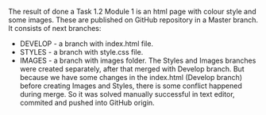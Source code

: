 The result of done a Task 1.2 Module 1 is an html page with colour style and some images. 
These are published on GitHub repository in a Master branch. It consists of next branches:
- DEVELOP - a branch with index.html file.
- STYLES - a branch with style.css file.
- IMAGES - a branch with images folder.
The Styles and Images branches were created separately, after that merged with Develop branch.
But because we have some changes in the index.html (Develop branch) before creating Images and Styles,
there is some conflict happened during merge. So it was solved manually successful in text editor, commited and pushed into GitHub origin.


